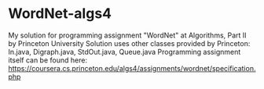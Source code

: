 # WordNet-algs4
My solution for programming assignment "WordNet" at Algorithms, Part II by Princeton University 
Solution uses other classes provided by Princeton: In.java, Digraph.java, StdOut.java, Queue.java
Programming assignment itself can be found here:
https://coursera.cs.princeton.edu/algs4/assignments/wordnet/specification.php
